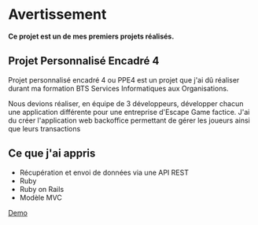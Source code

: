 # Avertissement
**Ce projet est un de mes premiers projets réalisés.**

## Projet Personnalisé Encadré 4
Projet personnalisé encadré 4 ou PPE4 est un projet que j'ai dû réaliser durant ma formation BTS Services Informatiques aux Organisations.

Nous devions réaliser, en équipe de 3 développeurs, développer chacun une application différente pour une entreprise d'Escape Game factice. 
J'ai du créer l'application web backoffice permettant de gérer les joueurs ainsi que leurs transactions

## Ce que j'ai appris
* Récupération et envoi de données via une API REST
* Ruby
* Ruby on Rails
* Modèle MVC

[Demo](https://ppe4.blgn.dev/)
